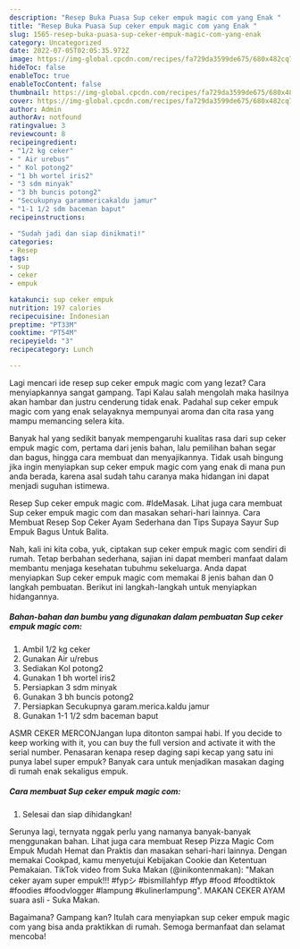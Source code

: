 ```yaml
---
description: "Resep Buka Puasa Sup ceker empuk magic com yang Enak "
title: "Resep Buka Puasa Sup ceker empuk magic com yang Enak "
slug: 1565-resep-buka-puasa-sup-ceker-empuk-magic-com-yang-enak
category: Uncategorized
date: 2022-07-05T02:05:35.972Z
image: https://img-global.cpcdn.com/recipes/fa729da3599de675/680x482cq70/sup-ceker-empuk-magic-com-foto-resep-utama.jpg
hideToc: false
enableToc: true
enableTocContent: false
thumbnail: https://img-global.cpcdn.com/recipes/fa729da3599de675/680x482cq70/sup-ceker-empuk-magic-com-foto-resep-utama.jpg
cover: https://img-global.cpcdn.com/recipes/fa729da3599de675/680x482cq70/sup-ceker-empuk-magic-com-foto-resep-utama.jpg
author: Admin
authorAv: notfound
ratingvalue: 3
reviewcount: 8
recipeingredient:
- "1/2 kg ceker"
- " Air urebus"
- " Kol potong2"
- "1 bh wortel iris2"
- "3 sdm minyak"
- "3 bh buncis potong2"
- "Secukupnya garammericakaldu jamur"
- "1-1 1/2 sdm baceman baput"
recipeinstructions:

- "Sudah jadi dan siap dinikmati!"
categories:
- Resep
tags:
- sup
- ceker
- empuk

katakunci: sup ceker empuk 
nutrition: 197 calories
recipecuisine: Indonesian
preptime: "PT33M"
cooktime: "PT54M"
recipeyield: "3"
recipecategory: Lunch

---
```



Lagi mencari ide resep sup ceker empuk magic com yang lezat? Cara menyiapkannya sangat gampang. Tapi Kalau salah mengolah maka hasilnya akan hambar dan justru cenderung tidak enak. Padahal sup ceker empuk magic com yang enak selayaknya mempunyai aroma dan cita rasa yang mampu memancing selera kita.


Banyak hal yang sedikit banyak mempengaruhi kualitas rasa dari sup ceker empuk magic com, pertama dari jenis bahan, lalu pemilihan bahan segar dan bagus, hingga cara membuat dan menyajikannya. Tidak usah bingung jika ingin menyiapkan sup ceker empuk magic com yang enak di mana pun anda berada, karena asal sudah tahu caranya maka hidangan ini dapat menjadi suguhan istimewa.

Resep Sup ceker empuk magic com. #IdeMasak. Lihat juga cara membuat Sup ceker empuk magic com dan masakan sehari-hari lainnya. Cara Membuat Resep Sop Ceker Ayam Sederhana dan Tips Supaya Sayur Sup Empuk Bagus Untuk Balita.


Nah, kali ini kita coba, yuk, ciptakan sup ceker empuk magic com sendiri di rumah. Tetap berbahan sederhana, sajian ini dapat memberi manfaat dalam membantu menjaga kesehatan tubuhmu sekeluarga. Anda dapat menyiapkan Sup ceker empuk magic com memakai 8 jenis bahan dan 0 langkah pembuatan. Berikut ini langkah-langkah untuk menyiapkan hidangannya.

<!--inarticleads1-->

##### Bahan-bahan dan bumbu yang digunakan dalam pembuatan Sup ceker empuk magic com:

1. Ambil 1/2 kg ceker
1. Gunakan  Air u/rebus
1. Sediakan  Kol potong2
1. Gunakan 1 bh wortel iris2
1. Persiapkan 3 sdm minyak
1. Gunakan 3 bh buncis potong2
1. Persiapkan Secukupnya garam.merica.kaldu jamur
1. Gunakan 1-1 1/2 sdm baceman baput


ASMR CEKER MERCONJangan lupa ditonton sampai habi. If you decide to keep working with it, you can buy the full version and activate it with the serial number. Penasaran kenapa resep daging sapi kecap yang satu ini punya label super empuk? Banyak cara untuk menjadikan masakan daging di rumah enak sekaligus empuk. 

<!--inarticleads2-->

##### Cara membuat Sup ceker empuk magic com:


1. Selesai dan siap dihidangkan!

Serunya lagi, ternyata nggak perlu yang namanya banyak-banyak menggunakan bahan. Lihat juga cara membuat Resep Pizza Magic Com Empuk Mudah Hemat dan Praktis dan masakan sehari-hari lainnya. Dengan memakai Cookpad, kamu menyetujui Kebijakan Cookie dan Ketentuan Pemakaian. TikTok video from Suka Makan (@inikontenmakan): &#34;Makan ceker ayam super empuk!!! #fypシ #bismillahfyp #fyp #food #foodtiktok #foodies #foodvlogger #lampung #kulinerlampung&#34;. MAKAN CEKER AYAM suara asli - Suka Makan. 

Bagaimana? Gampang kan? Itulah cara menyiapkan sup ceker empuk magic com yang bisa anda praktikkan di rumah. Semoga bermanfaat dan selamat mencoba!
